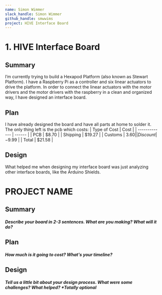 ```yaml
---
name: Simon Wimmer
slack_handle: Simon Wimmer
github_handle: smwwims
project: HIVE Interface Board
---
```


# 1. HIVE Interface Board
## Summary
I’m currently trying to build a Hexapod Platform (also known as Stewart Platform). I have a Raspberry Pi as a controller and six linear actuators to drive the platform. In order to connect the linear actuators with the motor drivers and the motor drivers with the raspberry in a clean and organized way, I have designed an interface board.

## Plan
I have already designed the board and have all parts at home to solder it. The only thing left is the pcb which costs:
| Type of Cost  | Cost   |
| ------------- | ------ |
| PCB           | $8.70  |
| Shipping      | $19.27 |
| Customs       | $3.60  |
| Discount      | -$9.99 |
| Total         | $21.58 |

## Design
What helped me when designing my interface board was just analyzing other interface boards, like the Arduino Shields.


# PROJECT NAME
## Summary
##### Describe your board in 2-3 sentences. What are you making? What will it do?

## Plan
##### How much is it going to cost? What's your timeline?

## Design
##### Tell us a little bit about your design process. What were some challenges? What helped? ***Totally optional**
